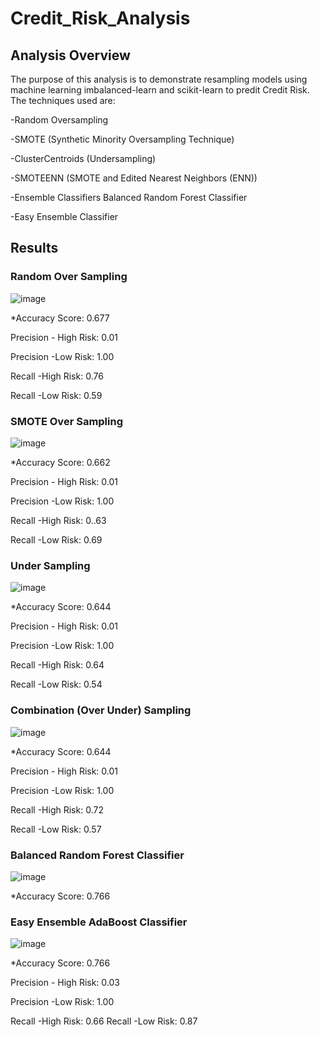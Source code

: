 # Credit_Risk_Analysis

## Analysis Overview

The purpose of this analysis is to demonstrate resampling models using machine learning imbalanced-learn and scikit-learn to predit Credit Risk.
The techniques used are:

-Random Oversampling

-SMOTE (Synthetic Minority Oversampling Technique)

-ClusterCentroids (Undersampling)

-SMOTEENN (SMOTE and Edited Nearest Neighbors (ENN))

-Ensemble Classifiers Balanced Random Forest Classifier

-Easy Ensemble Classifier

## Results

### Random Over Sampling

![image](https://user-images.githubusercontent.com/80069183/126095126-1d73820a-d23d-4d92-8b47-17534677651b.png)

*Accuracy Score: 0.677

Precision - High Risk: 0.01

Precision -Low Risk: 1.00

Recall -High Risk: 0.76

Recall -Low Risk: 0.59

### SMOTE Over Sampling

![image](https://user-images.githubusercontent.com/80069183/126095473-108b21a2-e260-461d-a2e4-74784f29c58c.png)

*Accuracy Score: 0.662

Precision - High Risk: 0.01

Precision -Low Risk: 1.00

Recall -High Risk: 0..63

Recall -Low Risk: 0.69

### Under Sampling

![image](https://user-images.githubusercontent.com/80069183/126095819-cfa8c98d-38f0-4594-9318-ce83518c0d6e.png)

*Accuracy Score: 0.644

Precision - High Risk: 0.01

Precision -Low Risk: 1.00

Recall -High Risk: 0.64

Recall -Low Risk: 0.54


### Combination (Over Under) Sampling

![image](https://user-images.githubusercontent.com/80069183/126096203-3375c955-8f36-49f4-ba36-3633b33d6e7e.png)

*Accuracy Score: 0.644

Precision - High Risk: 0.01

Precision -Low Risk: 1.00

Recall -High Risk: 0.72

Recall -Low Risk: 0.57

### Balanced Random Forest Classifier

![image](https://user-images.githubusercontent.com/80069183/126096745-c4c400da-0493-4eee-b149-c7fa271a0049.png)

*Accuracy Score: 0.766

### Easy Ensemble AdaBoost Classifier

![image](https://user-images.githubusercontent.com/80069183/126097415-91388a23-690e-491c-9699-4e5ab5a53868.png)

*Accuracy Score: 0.766

Precision - High Risk: 0.03

Precision -Low Risk: 1.00

Recall -High Risk: 0.66
Recall -Low Risk: 0.87








